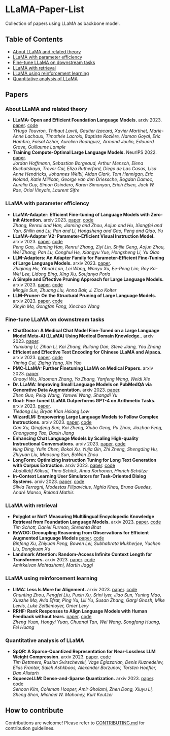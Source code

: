 # LLaMA-Paper-List

Collection of papers using LLaMA as backbone model.

## Table of Contents

- [About LLaMA and related theory](#about-llama-and-related-theory)
- [LLaMA with parameter efficiency](#llama-with-parameter-efficiency)
- [Fine-tune LLaMA on downstream tasks](#fine-tune-llama-on-downstream-tasks)
- [LLaMA with retrieval](#llama-with-retrieval)
- [LLaMA using reinforcement learning](#llama-using-reinforcement-learning)
- [Quantitative analysis of LLaMA](#quantitative-analysis-of-llama)

## Papers

### About LLaMA and related theory

- **LLaMA: Open and Efficient Foundation Language Models.** arxiv 2023. [paper](https://arxiv.org/abs/2302.13971). [code](https://github.com/facebookresearch/llama/tree/main)<br />
*YHugo Touvron, Thibaut Lavril, Gautier Izacard, Xavier Martinet, Marie-Anne Lachaux, Timothée Lacroix, Baptiste Rozière, Naman Goyal, Eric Hambro, Faisal Azhar, Aurelien Rodriguez, Armand Joulin, Edouard Grave, Guillaume Lample*
- **Training Compute-Optimal Large Language Models.** NeurIPS 2022. [paper](https://arxiv.org/abs/2203.15556).<br />
*Jordan Hoffmann, Sebastian Borgeaud, Arthur Mensch, Elena Buchatskaya, Trevor Cai, Eliza Rutherford, Diego de Las Casas, Lisa Anne Hendricks, Johannes Welbl, Aidan Clark, Tom Hennigan, Eric Noland, Katie Millican, George van den Driessche, Bogdan Damoc, Aurelia Guy, Simon Osindero, Karen Simonyan, Erich Elsen, Jack W. Rae, Oriol Vinyals, Laurent Sifre*

### LLaMA with parameter efficiency

- **LLaMA-Adapter: Efficient Fine-tuning of Language Models with Zero-init Attention.** arxiv 2023. [paper](https://arxiv.org/abs/2303.16199). [code](https://github.com/ZrrSkywalker/LLaMA-Adapter)<br />
*Zhang, Renrui and Han, Jiaming and Zhou, Aojun and Hu, Xiangfei and Yan, Shilin and Lu, Pan and Li, Hongsheng and Gao, Peng and Qiao, Yu*
- **LLaMA-Adapter V2: Parameter-Efficient Visual Instruction Model.** arxiv 2023. [paper](https://arxiv.org/abs/2304.15010). [code](https://github.com/ZrrSkywalker/LLaMA-Adapter)<br />
*Peng Gao, Jiaming Han, Renrui Zhang, Ziyi Lin, Shijie Geng, Aojun Zhou, Wei Zhang, Pan Lu, Conghui He, Xiangyu Yue, Hongsheng Li, Yu Qiao*
- **LLM-Adapters: An Adapter Family for Parameter-Efficient Fine-Tuning of Large Language Models.** arxiv 2023. [paper](https://arxiv.org/abs/2304.01933).<br />
*Zhiqiang Hu, Yihuai Lan, Lei Wang, Wanyu Xu, Ee-Peng Lim, Roy Ka-Wei Lee, Lidong Bing, Xing Xu, Soujanya Poria*
- **A Simple and Effective Pruning Approach for Large Language Models.** arxiv 2023. [paper](https://arxiv.org/abs/2306.11695v1). [code](https://github.com/locuslab/wanda) <br />
*Mingjie Sun, Zhuang Liu, Anna Bair, J. Zico Kolter*
- **LLM-Pruner: On the Structural Pruning of Large Language Models.** arxiv 2023. [paper](https://arxiv.org/abs/2305.11627v2). [code](https://github.com/horseee/llm-pruner) <br />
*Xinyin Ma, Gongfan Fang, Xinchao Wang*

### Fine-tune LLaMA on downstream tasks

- **ChatDoctor: A Medical Chat Model Fine-Tuned on a Large Language Model Meta-AI (LLaMA) Using Medical Domain Knowledge.**. arxiv 2023. [paper](https://arxiv.org/abs/2303.14070).<br />
*Yunxiang Li, Zihan Li, Kai Zhang, Ruilong Dan, Steve Jiang, You Zhang*
- **Efficient and Effective Text Encoding for Chinese LLaMA and Alpaca.** arxiv 2023. [paper](https://arxiv.org/abs/2304.08177). [code](https://github.com/ymcui/Chinese-LLaMA-Alpaca)<br />
*Yiming Cui, Ziqing Yang, Xin Yao*
- **PMC-LLaMA: Further Finetuning LLaMA on Medical Papers.** arxiv 2023. [paper](https://arxiv.org/abs/2304.14454).<br />
*Chaoyi Wu, Xiaoman Zhang, Ya Zhang, Yanfeng Wang, Weidi Xie*
- **Dr. LLaMA: Improving Small Language Models on PubMedQA
via Generative Data Augmentation.** arxiv 2023. [paper](https://arxiv.org/abs/2305.07804).<br />
*Zhen Guo, Peiqi Wang, Yanwei Wang, Shangdi Yu*
- **Goat: Fine-tuned LLaMA Outperforms GPT-4 on Arithmetic Tasks.** arxiv 2023. [paper](https://arxiv.org/abs/2305.14201).<br />
*Tiedong Liu, Bryan Kian Hsiang Low*
- **WizardLM: Empowering Large Language Models to Follow Complex Instructions.** arxiv 2023. [paper](https://arxiv.org/abs/2304.12244v2). [code](https://github.com/nlpxucan/wizardlm) <br />
*Can Xu, Qingfeng Sun, Kai Zheng, Xiubo Geng, Pu Zhao, Jiazhan Feng, Chongyang Tao, Daxin Jiang*
- **Enhancing Chat Language Models by Scaling High-quality Instructional Conversations.** arxiv 2023. [paper](https://arxiv.org/abs/2305.14233v1). [code](https://github.com/thunlp/ultrachat) <br />
*Ning Ding, Yulin Chen, Bokai Xu, Yujia Qin, Zhi Zheng, Shengding Hu, Zhiyuan Liu, Maosong Sun, BoWen Zhou*
- **LongForm: Optimizing Instruction Tuning for Long Text Generation with Corpus Extraction.** arxiv 2023. [paper](https://arxiv.org/abs/2304.08460v1). [code](https://github.com/akoksal/longform) <br />
*Abdullatif Köksal, Timo Schick, Anna Korhonen, Hinrich Schütze*
- **In-Context Learning User Simulators for Task-Oriented Dialog Systems.** arxiv 2023. [paper](https://arxiv.org/abs/2306.00774v1). [code](https://github.com/telepathylabsai/prompt-based-user-simulator) <br />
*Silvia Terragni, Modestas Filipavicius, Nghia Khau, Bruna Guedes, André Manso, Roland Mathis*

### LLaMA with retrieval

- **Polyglot or Not? Measuring Multilingual Encyclopedic Knowledge Retrieval from Foundation Language Models.** arxiv 2023. [paper](https://arxiv.org/abs/2305.13675). [code](https://github.com/daniel-furman/polyglot-or-not) <br />
*Tim Schott, Daniel Furman, Shreshta Bhat*
- **ReWOO: Decoupling Reasoning from Observations for Efficient Augmented Language Models** [paper](https://arxiv.org/abs/2305.18323v1). [code](https://github.com/billxbf/rewoo) <br />
*Binfeng Xu, Zhiyuan Peng, Bowen Lei, Subhabrata Mukherjee, Yuchen Liu, Dongkuan Xu*
- **Landmark Attention: Random-Access Infinite Context Length for Transformers.** arxiv 2023. [paper](https://arxiv.org/abs/2305.16300v1). [code](https://github.com/epfml/landmark-attention) <br />
*Amirkeivan Mohtashami, Martin Jaggi*

### LLaMA using reinforcement learning

- **LIMA: Less Is More for Alignment.** arxiv 2023. [paper](https://arxiv.org/abs/2305.11206v1). [code](https://github.com/h2oai/h2o-llmstudio) <br />
*Chunting Zhou, Pengfei Liu, Puxin Xu, Srini Iyer, Jiao Sun, Yuning Mao, Xuezhe Ma, Avia Efrat, Ping Yu, Lili Yu, Susan Zhang, Gargi Ghosh, Mike Lewis, Luke Zettlemoyer, Omer Levy*
- **RRHF: Rank Responses to Align Language Models with Human Feedback without tears.** [paper](https://arxiv.org/abs/2304.05302v2). [code](https://github.com/ganjinzero/rrhf) <br />
*Zheng Yuan, Hongyi Yuan, Chuanqi Tan, Wei Wang, Songfang Huang, Fei Huang*

### Quantitative analysis of LLaMA

- **SpQR: A Sparse-Quantized Representation for Near-Lossless LLM Weight Compression.** arxiv 2023. [paper](https://arxiv.org/abs/2306.03078v1). [code](https://github.com/vahe1994/spqr) <br />
*Tim Dettmers, Ruslan Svirschevski, Vage Egiazarian, Denis Kuznedelev, Elias Frantar, Saleh Ashkboos, Alexander Borzunov, Torsten Hoefler, Dan Alistarh*
- **SqueezeLLM: Dense-and-Sparse Quantization.** arxiv 2023. [paper](https://arxiv.org/abs/2306.07629v1). [code](https://github.com/squeezeailab/squeezellm) <br />
*Sehoon Kim, Coleman Hooper, Amir Gholami, Zhen Dong, Xiuyu Li, Sheng Shen, Michael W. Mahoney, Kurt Keutzer*

## How to contribute

Contributions are welcome! Please refer to [CONTRIBUTING.md](CONTRIBUTING.md) for contribution guidelines.